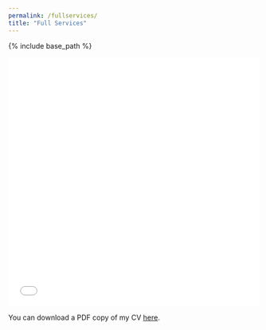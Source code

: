 ```yaml
---
permalink: /fullservices/
title: "Full Services"
---
```


{% include base_path %}

<iframe src="/files/cv_dobson.pdf" width="100%" height="500" frameborder="no" border="0" marginwidth="0" marginheight="0"></iframe>

You can download a PDF copy of my CV [here](/files/cv_dobson.pdf).


